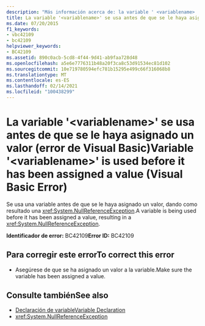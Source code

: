 ```yaml
---
description: "Más información acerca de: la variable ' <variablename> ' se usa antes de que se le haya asignado un valor (error de Visual Basic)"
title: La variable '<variablename>' se usa antes de que se le haya asignado un valor (error de Visual Basic)
ms.date: 07/20/2015
f1_keywords:
- vbc42109
- bc42109
helpviewer_keywords:
- BC42109
ms.assetid: 890c0acb-5cd8-4f44-9d41-ab9faa728d48
ms.openlocfilehash: a5e6e7776311b48a20f3ca8c53d91534ec81d102
ms.sourcegitcommit: 10e719780594efc781b15295e499c66f316068b8
ms.translationtype: MT
ms.contentlocale: es-ES
ms.lasthandoff: 02/14/2021
ms.locfileid: "100438299"
---
```

# <a name="variable-variablename-is-used-before-it-has-been-assigned-a-value-visual-basic-error"></a><span data-ttu-id="07961-103">La variable '\<variablename>' se usa antes de que se le haya asignado un valor (error de Visual Basic)</span><span class="sxs-lookup"><span data-stu-id="07961-103">Variable '\<variablename>' is used before it has been assigned a value (Visual Basic Error)</span></span>

<span data-ttu-id="07961-104">Se usa una variable antes de que se le haya asignado un valor, dando como resultado una <xref:System.NullReferenceException>.</span><span class="sxs-lookup"><span data-stu-id="07961-104">A variable is being used before it has been assigned a value, resulting in a <xref:System.NullReferenceException>.</span></span>  
  
 <span data-ttu-id="07961-105">**Identificador de error:** BC42109</span><span class="sxs-lookup"><span data-stu-id="07961-105">**Error ID:** BC42109</span></span>  
  
## <a name="to-correct-this-error"></a><span data-ttu-id="07961-106">Para corregir este error</span><span class="sxs-lookup"><span data-stu-id="07961-106">To correct this error</span></span>  
  
- <span data-ttu-id="07961-107">Asegúrese de que se ha asignado un valor a la variable.</span><span class="sxs-lookup"><span data-stu-id="07961-107">Make sure the variable has been assigned a value.</span></span>  
  
## <a name="see-also"></a><span data-ttu-id="07961-108">Consulte también</span><span class="sxs-lookup"><span data-stu-id="07961-108">See also</span></span>

- [<span data-ttu-id="07961-109">Declaración de variable</span><span class="sxs-lookup"><span data-stu-id="07961-109">Variable Declaration</span></span>](../programming-guide/language-features/variables/variable-declaration.md)
- <xref:System.NullReferenceException>

